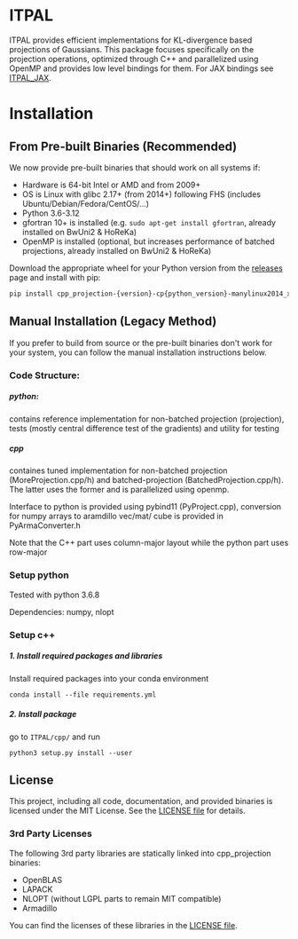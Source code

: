 # ITPAL

ITPAL provides efficient implementations for KL-divergence based projections of Gaussians. This package focuses specifically on the projection operations, optimized through C++ and parallelized using OpenMP and provides low level bindings for them. For JAX bindings see [ITPAL_JAX](https://github.com/ALRhub/ITPAL_JAX).

# Installation

## From Pre-built Binaries (Recommended)

We now provide pre-built binaries that should work on all systems if:
 - Hardware is 64-bit Intel or AMD and from 2009+
 - OS is Linux with glibc 2.17+ (from 2014+) following FHS (includes Ubuntu/Debian/Fedora/CentOS/...)
 - Python 3.6-3.12
 - gfortran 10+ is installed (e.g. `sudo apt-get install gfortran`, already installed on BwUni2 & HoReKa)
 - OpenMP is installed (optional, but increases performance of batched projections, already installed on BwUni2 & HoReKa)

Download the appropriate wheel for your Python version from the [releases](https://github.com/ALRhub/ITPAL/releases) page and install with pip:

```bash
pip install cpp_projection-{version}-cp{python_version}-manylinux2014_x86_64.whl
```

## Manual Installation (Legacy Method)

If you prefer to build from source or the pre-built binaries don't work for your system, you can follow the manual installation instructions below.

### Code Structure:

##### python:
   
contains reference implementation for non-batched projection (projection), tests (mostly central difference test of the gradients) and utility for testing 

##### cpp
containes tuned implementation for non-batched projection (MoreProjection.cpp/h) and batched-projection
 (BatchedProjection.cpp/h). The latter uses the former and is parallelized using openmp.
 
 Interface to python is provided using pybind11 (PyProject.cpp), conversion for numpy arrays to aramdillo vec/mat/ cube is provided
 in PyArmaConverter.h

Note that the C++ part uses column-major layout while the python part uses row-major

### Setup python
Tested with python 3.6.8 

Dependencies: numpy, nlopt

### Setup c++
##### 1. Install required packages and libraries 
Install required packages into your conda environment

```conda install --file requirements.yml```

##### 2. Install package 
go to `ITPAL/cpp/` and run 

```python3 setup.py install --user```

## License

This project, including all code, documentation, and provided binaries is licensed under the MIT License. See the [LICENSE file](LICENSE) for details.

### 3rd Party Licenses
The following 3rd party libraries are statically linked into cpp_projection binaries:
- OpenBLAS
- LAPACK
- NLOPT (without LGPL parts to remain MIT compatible)
- Armadillo

You can find the licenses of these libraries in the [LICENSE file](LICENSE).
